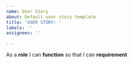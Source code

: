 ```yaml
---
name: User Story
about: Default user story template
title: 'USER STORY: '
labels: ''
assignees: ''

---
```


As a **role** I can **function** so that I can **requirement**
